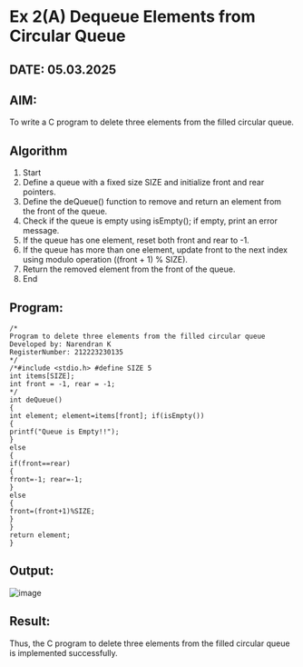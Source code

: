 # Ex 2(A) Dequeue Elements from Circular Queue
## DATE: 05.03.2025
## AIM:
To write a C program to delete three elements from the filled circular queue.

## Algorithm
1. Start
2. Define a queue with a fixed size SIZE and initialize front and rear pointers.
3. Define the deQueue() function to remove and return an element from the front of the queue.
4. Check if the queue is empty using isEmpty(); if empty, print an error message.
5. If the queue has one element, reset both front and rear to -1.
6. If the queue has more than one element, update front to the next index using modulo operation ((front + 1) % SIZE).
7. Return the removed element from the front of the queue.
8. End

## Program:
```
/*
Program to delete three elements from the filled circular queue
Developed by: Narendran K
RegisterNumber: 212223230135
*/
/*#include <stdio.h> #define SIZE 5
int items[SIZE];
int front = -1, rear = -1;
*/
int deQueue()
{
int element; element=items[front]; if(isEmpty())
{
printf("Queue is Empty!!");
}
else
{
if(front==rear)
{
front=-1; rear=-1;
}
else
{
front=(front+1)%SIZE;
}
}
return element;
}
```
## Output:
![image](https://github.com/user-attachments/assets/46005d2d-cd3b-4231-a49d-0d136601534d)



## Result:
Thus, the C program to delete three elements from the filled circular queue is implemented successfully.
